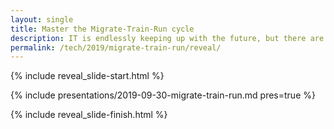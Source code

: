 ```yaml
---
layout: single
title: Master the Migrate-Train-Run cycle
description: IT is endlessly keeping up with the future, but there are things that make it dramatically easier
permalink: /tech/2019/migrate-train-run/reveal/
---
```


{% include reveal_slide-start.html %}

{% include presentations/2019-09-30-migrate-train-run.md pres=true %}

{% include reveal_slide-finish.html %}
